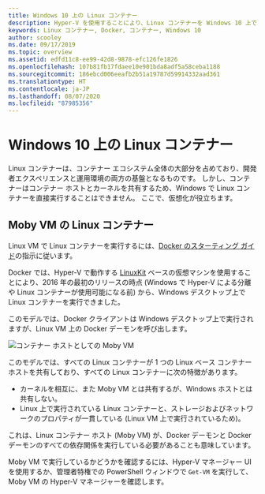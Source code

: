 ```yaml
---
title: Windows 10 上の Linux コンテナー
description: Hyper-V を使用することにより、Linux コンテナーを Windows 10 上でネイティブであるかのように実行するさまざまな方法について説明します。
keywords: Linux コンテナー, Docker, コンテナー, Windows 10
author: scooley
ms.date: 09/17/2019
ms.topic: overview
ms.assetid: edfd11c8-ee99-42d8-9878-efc126fe1826
ms.openlocfilehash: 107b81fb17fdaee10e901bda8adf5a58ceba1188
ms.sourcegitcommit: 186ebcd006eeafb2b51a19787d59914332aad361
ms.translationtype: HT
ms.contentlocale: ja-JP
ms.lasthandoff: 08/07/2020
ms.locfileid: "87985356"
---
```

# <a name="linux-containers-on-windows-10"></a>Windows 10 上の Linux コンテナー

Linux コンテナーは、コンテナー エコシステム全体の大部分を占めており、開発者エクスペリエンスと運用環境の両方の基盤となるものです。  しかし、コンテナーはコンテナー ホストとカーネルを共有するため、Windows で Linux コンテナーを直接実行することはできません。 ここで、仮想化が役立ちます。

## <a name="linux-containers-in-a-moby-vm"></a>Moby VM の Linux コンテナー

Linux VM で Linux コンテナーを実行するには、[Docker のスターティング ガイド](https://docs.docker.com/docker-for-windows/)の指示に従います。

Docker では、Hyper-V で動作する [LinuxKit](https://github.com/linuxkit/linuxkit) ベースの仮想マシンを使用することにより、2016 年の最初のリリースの時点 (Windows で Hyper-V による分離や Linux コンテナーが使用可能になる前) から、Windows デスクトップ上で Linux コンテナーを実行できました。

このモデルでは、Docker クライアントは Windows デスクトップ上で実行されますが、Linux VM 上の Docker デーモンを呼び出します。

![コンテナー ホストとしての Moby VM](media/MobyVM.png)

このモデルでは、すべての Linux コンテナーが 1 つの Linux ベース コンテナー ホストを共有しており、すべての Linux コンテナーに次の特徴があります。

* カーネルを相互に、また Moby VM とは共有するが、Windows ホストとは共有しない。
* Linux 上で実行されている Linux コンテナーと、ストレージおよびネットワークのプロパティが一貫している (Linux VM 上で実行されているため)。

これは、Linux コンテナー ホスト (Moby VM) が、Docker デーモンと Docker デーモンのすべての依存関係を実行している必要があることも意味しています。

Moby VM で実行しているかどうかを確認するには、Hyper-V マネージャー UI を使用するか、管理者特権での PowerShell ウィンドウで `Get-VM` を実行して、Moby VM の Hyper-V マネージャーを確認します。
